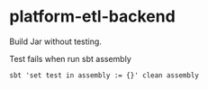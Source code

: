 # platform-etl-backend

Build Jar without testing. 

Test fails when run sbt assembly

```text
sbt 'set test in assembly := {}' clean assembly
```

